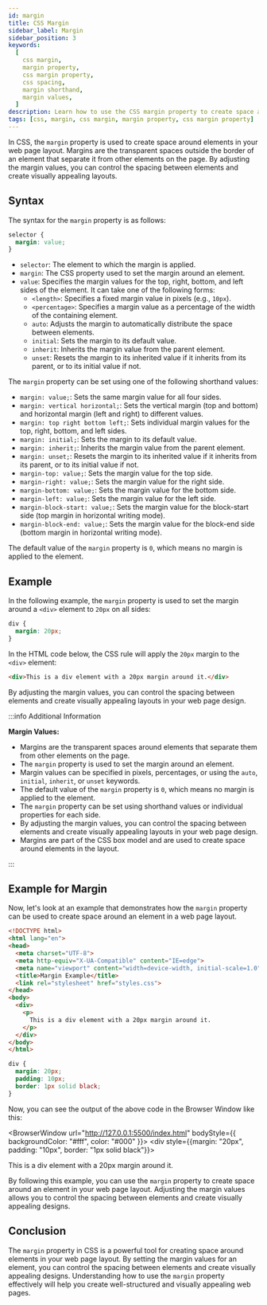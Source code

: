 ```yaml
---
id: margin
title: CSS Margin
sidebar_label: Margin
sidebar_position: 3
keywords:
  [
    css margin,
    margin property,
    css margin property,
    css spacing,
    margin shorthand,
    margin values,
  ]
description: Learn how to use the CSS margin property to create space around elements in your web page layout.
tags: [css, margin, css margin, margin property, css margin property]
---
```


In CSS, the `margin` property is used to create space around elements in your web page layout. Margins are the transparent spaces outside the border of an element that separate it from other elements on the page. By adjusting the margin values, you can control the spacing between elements and create visually appealing layouts.

<AdsComponent />

## Syntax

The syntax for the `margin` property is as follows:

```css title="index.css"
selector {
  margin: value;
}
```

- `selector`: The element to which the margin is applied.
- `margin`: The CSS property used to set the margin around an element.
- `value`: Specifies the margin values for the top, right, bottom, and left sides of the element. It can take one of the following forms:
  - `<length>`: Specifies a fixed margin value in pixels (e.g., `10px`).
  - `<percentage>`: Specifies a margin value as a percentage of the width of the containing element.
  - `auto`: Adjusts the margin to automatically distribute the space between elements.
  - `initial`: Sets the margin to its default value.
  - `inherit`: Inherits the margin value from the parent element.
  - `unset`: Resets the margin to its inherited value if it inherits from its parent, or to its initial value if not.

The `margin` property can be set using one of the following shorthand values:

- `margin: value;`: Sets the same margin value for all four sides.
- `margin: vertical horizontal;`: Sets the vertical margin (top and bottom) and horizontal margin (left and right) to different values.
- `margin: top right bottom left;`: Sets individual margin values for the top, right, bottom, and left sides.
- `margin: initial;`: Sets the margin to its default value.
- `margin: inherit;`: Inherits the margin value from the parent element.
- `margin: unset;`: Resets the margin to its inherited value if it inherits from its parent, or to its initial value if not.
- `margin-top: value;`: Sets the margin value for the top side.
- `margin-right: value;`: Sets the margin value for the right side.
- `margin-bottom: value;`: Sets the margin value for the bottom side.
- `margin-left: value;`: Sets the margin value for the left side.
- `margin-block-start: value;`: Sets the margin value for the block-start side (top margin in horizontal writing mode).
- `margin-block-end: value;`: Sets the margin value for the block-end side (bottom margin in horizontal writing mode).

The default value of the `margin` property is `0`, which means no margin is applied to the element.

## Example

In the following example, the `margin` property is used to set the margin around a `<div>` element to `20px` on all sides:

```css title="index.css"
div {
  margin: 20px;
}
```

In the HTML code below, the CSS rule will apply the `20px` margin to the `<div>` element:

```html title="index.html"
<div>This is a div element with a 20px margin around it.</div>
```

By adjusting the margin values, you can control the spacing between elements and create visually appealing layouts in your web page design.

<AdsComponent />

:::info Additional Information

**Margin Values:**

- Margins are the transparent spaces around elements that separate them from other elements on the page.
- The `margin` property is used to set the margin around an element.
- Margin values can be specified in pixels, percentages, or using the `auto`, `initial`, `inherit`, or `unset` keywords.
- The default value of the `margin` property is `0`, which means no margin is applied to the element.
- The `margin` property can be set using shorthand values or individual properties for each side.
- By adjusting the margin values, you can control the spacing between elements and create visually appealing layouts in your web page design.
- Margins are part of the CSS box model and are used to create space around elements in the layout.

:::

## Example for Margin

Now, let's look at an example that demonstrates how the `margin` property can be used to create space around an element in a web page layout.

<Tabs>
  <TabItem value="HTML" label="index.html">

```html title="index.html"
<!DOCTYPE html>
<html lang="en">
<head>
  <meta charset="UTF-8">
  <meta http-equiv="X-UA-Compatible" content="IE=edge">
  <meta name="viewport" content="width=device-width, initial-scale=1.0">
  <title>Margin Example</title>
  <link rel="stylesheet" href="styles.css">
</head>
<body>
  <div>
    <p>
      This is a div element with a 20px margin around it.
    </p>
  </div>
</body>
</html>
```

</TabItem>

<TabItem value="CSS" label="styles.css">

```css title="styles.css"
div {
  margin: 20px;
  padding: 10px;
  border: 1px solid black;
}
```

</TabItem>
</Tabs>

Now, you can see the output of the above code in the Browser Window like this:

<BrowserWindow url="http://127.0.0.1:5500/index.html" bodyStyle={{ backgroundColor: "#fff", color: "#000" }}>
    <div style={{margin: "20px", padding: "10px", border: "1px solid black"}}>
        <p>
            This is a div element with a 20px margin around it.
        </p>
    </div>
</BrowserWindow>

By following this example, you can use the `margin` property to create space around an element in your web page layout. Adjusting the margin values allows you to control the spacing between elements and create visually appealing designs.

## Conclusion

The `margin` property in CSS is a powerful tool for creating space around elements in your web page layout. By setting the margin values for an element, you can control the spacing between elements and create visually appealing designs. Understanding how to use the `margin` property effectively will help you create well-structured and visually appealing web pages.